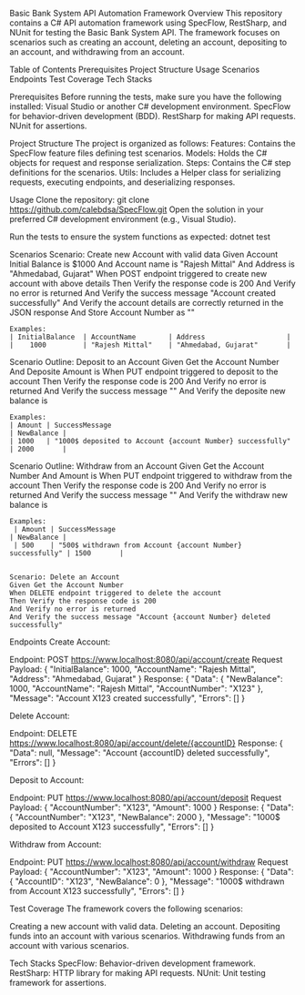 Basic Bank System API Automation Framework
Overview
This repository contains a C# API automation framework using SpecFlow, RestSharp, and NUnit for testing the Basic Bank System API. The framework focuses on scenarios such as creating an account, deleting an account, depositing to an account, and withdrawing from an account.

Table of Contents
Prerequisites
Project Structure
Usage
Scenarios
Endpoints
Test Coverage
Tech Stacks

Prerequisites
Before running the tests, make sure you have the following installed:
Visual Studio or another C# development environment.
SpecFlow for behavior-driven development (BDD).
RestSharp for making API requests.
NUnit for assertions.

Project Structure
The project is organized as follows:
Features: Contains the SpecFlow feature files defining test scenarios.
Models: Holds the C# objects for request and response serialization.
Steps: Contains the C# step definitions for the scenarios.
Utils: Includes a Helper class for serializing requests, executing endpoints, and deserializing responses.

Usage
Clone the repository:
git clone https://github.com/calebdsa/SpecFlow.git
Open the solution in your preferred C# development environment (e.g., Visual Studio).

Run the tests to ensure the system functions as expected:
dotnet test

Scenarios
Scenario: Create new Account with valid data
    Given Account Initial Balance is $1000
    And Account name is "Rajesh Mittal"
    And Address is "Ahmedabad, Gujarat"
    When POST endpoint triggered to create new account with above details
    Then Verify the response code is 200
    And Verify no error is returned
    And Verify the success message "Account created successfully"
    And Verify the account details are correctly returned in the JSON response
    And Store Account Number as "<AccountNumber>"

    Examples:
    | InitialBalance  | AccountName        | Address                    |
    |    1000         | "Rajesh Mittal"    | "Ahmedabad, Gujarat"       |

Scenario Outline: Deposit to an Account
    Given Get the Account Number
    And Deposite Amount is <Amount>
    When PUT endpoint triggered to deposit to the account
    Then Verify the response code is 200
    And Verify no error is returned
    And Verify the success message "<SuccessMessage>"
    And Verify the deposite new balance is <NewBalance>

    Examples:
    | Amount | SuccessMessage                                             | NewBalance |
    | 1000   | "1000$ deposited to Account {account Number} successfully" | 2000       |

Scenario Outline: Withdraw from an Account
    Given Get the Account Number
    And Amount is <Amount>
    When PUT endpoint triggered to withdraw from the account
    Then Verify the response code is 200
    And Verify no error is returned
    And Verify the success message "<SuccessMessage>"
    And Verify the withdraw new balance is <NewBalance>

    Examples:
     | Amount | SuccessMessage                                              | NewBalance |
     | 500    | "500$ withdrawn from Account {account Number} successfully" | 1500       |


    Scenario: Delete an Account
    Given Get the Account Number
    When DELETE endpoint triggered to delete the account
    Then Verify the response code is 200
    And Verify no error is returned
    And Verify the success message "Account {account Number} deleted successfully"

Endpoints
Create Account:

Endpoint: POST https://www.localhost:8080/api/account/create
Request Payload:
{
  "InitialBalance": 1000,
  "AccountName": "Rajesh Mittal",
  "Address": "Ahmedabad, Gujarat"
}
Response:
{
  "Data": {
    "NewBalance": 1000,
    "AccountName": "Rajesh Mittal",
    "AccountNumber": "X123"
  },
  "Message": "Account X123 created successfully",
  "Errors": []
}

Delete Account:

Endpoint: DELETE https://www.localhost:8080/api/account/delete/{accountID}
Response:
{
  "Data": null,
  "Message": "Account {accountID} deleted successfully",
  "Errors": []
}

Deposit to Account:

Endpoint: PUT https://www.localhost:8080/api/account/deposit
Request Payload:
{
  "AccountNumber": "X123",
  "Amount": 1000
}
Response:
{
  "Data": {
    "AccountNumber": "X123",
    "NewBalance": 2000
  },
  "Message": "1000$ deposited to Account X123 successfully",
  "Errors": []
}

Withdraw from Account:

Endpoint: PUT https://www.localhost:8080/api/account/withdraw
Request Payload:
{
  "AccountNumber": "X123",
  "Amount": 1000
}
Response:
{
  "Data": {
    "AccountID": "X123",
    "NewBalance": 0
  },
  "Message": "1000$ withdrawn from Account X123 successfully",
  "Errors": []
}

Test Coverage
The framework covers the following scenarios:

Creating a new account with valid data.
Deleting an account.
Depositing funds into an account with various scenarios.
Withdrawing funds from an account with various scenarios.

Tech Stacks
SpecFlow: Behavior-driven development framework.
RestSharp: HTTP library for making API requests.
NUnit: Unit testing framework for assertions.
